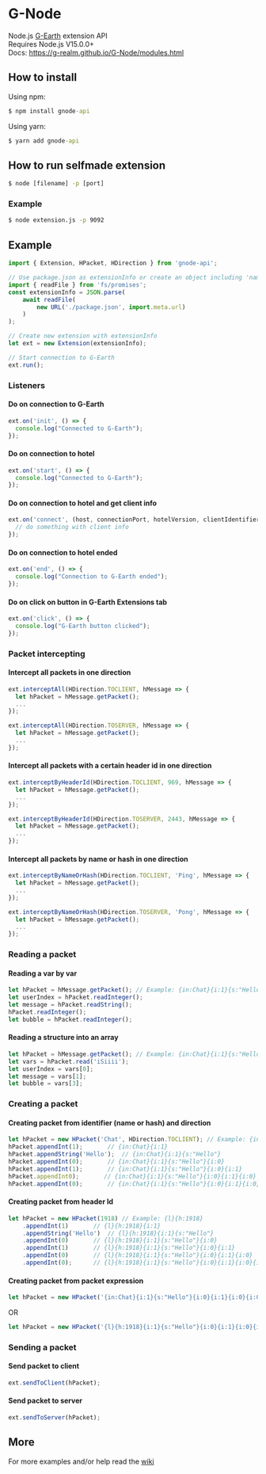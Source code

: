 # G-Node
Node.js [G-Earth](https://github.com/sirjonasxx/G-Earth) extension API <br>
Requires Node.js V15.0.0+ <br>
Docs: https://g-realm.github.io/G-Node/modules.html

## How to install
Using npm:
```cmd
$ npm install gnode-api
```
Using yarn:
```cmd
$ yarn add gnode-api
```

## How to run selfmade extension
```cmd
$ node [filename] -p [port]
```
### Example
```cmd
$ node extension.js -p 9092
```

## Example
```js
import { Extension, HPacket, HDirection } from 'gnode-api';

// Use package.json as extensionInfo or create an object including 'name', 'description', 'version' and 'author'
import { readFile } from 'fs/promises';
const extensionInfo = JSON.parse(
    await readFile(
        new URL('./package.json', import.meta.url)
    )
);

// Create new extension with extensionInfo
let ext = new Extension(extensionInfo);

// Start connection to G-Earth
ext.run();
```
### Listeners
#### Do on connection to G-Earth
```js 
ext.on('init', () => {
  console.log("Connected to G-Earth");
});
```
#### Do on connection to hotel
```js
ext.on('start', () => {
  console.log("Connected to G-Earth");
});
```
#### Do on connection to hotel and get client info
```js
ext.on('connect', (host, connectionPort, hotelVersion, clientIdentifier, clientType) => {
  // do something with client info
});
```
#### Do on connection to hotel ended
```js
ext.on('end', () => {
  console.log("Connection to G-Earth ended");
});
```
#### Do on click on button in G-Earth Extensions tab
```js
ext.on('click', () => {
  console.log("G-Earth button clicked");
});
```
### Packet intercepting
#### Intercept all packets in one direction
```js
ext.interceptAll(HDirection.TOCLIENT, hMessage => {
  let hPacket = hMessage.getPacket();
  ...
});

ext.interceptAll(HDirection.TOSERVER, hMessage => {
  let hPacket = hMessage.getPacket();
  ...
});
```
#### Intercept all packets with a certain header id in one direction
```js
ext.interceptByHeaderId(HDirection.TOCLIENT, 969, hMessage => {
  let hPacket = hMessage.getPacket();
  ...
});

ext.interceptByHeaderId(HDirection.TOSERVER, 2443, hMessage => {
  let hPacket = hMessage.getPacket();
  ...
});
```
#### Intercept all packets by name or hash in one direction
```js
ext.interceptByNameOrHash(HDirection.TOCLIENT, 'Ping', hMessage => {
  let hPacket = hMessage.getPacket();
  ...
});

ext.interceptByNameOrHash(HDirection.TOSERVER, 'Pong', hMessage => {
  let hPacket = hMessage.getPacket();
  ...
});
```
### Reading a packet
#### Reading a var by var
```js
let hPacket = hMessage.getPacket(); // Example: {in:Chat}{i:1}{s:"Hello"}{i:0}{i:1}{i:0}{i:0}
let userIndex = hPacket.readInteger();
let message = hPacket.readString();
hPacket.readInteger();
let bubble = hPacket.readInteger();
```
#### Reading a structure into an array
```js
let hPacket = hMessage.getPacket(); // Example: {in:Chat}{i:1}{s:"Hello"}{i:0}{i:1}{i:0}{i:0}
let vars = hPacket.read('iSiiii');
let userIndex = vars[0];
let message = vars[1];
let bubble = vars[3];
```
### Creating a packet
#### Creating packet from identifier (name or hash) and direction
```js
let hPacket = new HPacket('Chat', HDirection.TOCLIENT); // Example: {in:Chat}
hPacket.appendInt(1);       // {in:Chat}{i:1}
hPacket.appendString('Hello');  // {in:Chat}{i:1}{s:"Hello"}
hPacket.appendInt(0);       // {in:Chat}{i:1}{s:"Hello"}{i:0}
hPacket.appendInt(1);       // {in:Chat}{i:1}{s:"Hello"}{i:0}{i:1}
hPacket.appendInt0);       // {in:Chat}{i:1}{s:"Hello"}{i:0}{i:1}{i:0}
hPacket.appendInt(0);       // {in:Chat}{i:1}{s:"Hello"}{i:0}{i:1}{i:0}{i:0}
```
#### Creating packet from header Id
```js
let hPacket = new HPacket(1918) // Example: {l}{h:1918}
    .appendInt(1)       // {l}{h:1918}{i:1}
    .appendString('Hello')  // {l}{h:1918}{i:1}{s:"Hello"}
    .appendInt(0)       // {l}{h:1918}{i:1}{s:"Hello"}{i:0}
    .appendInt(1)       // {l}{h:1918}{i:1}{s:"Hello"}{i:0}{i:1}
    .appendInt(0)       // {l}{h:1918}{i:1}{s:"Hello"}{i:0}{i:1}{i:0}
    .appendInt(0);      // {l}{h:1918}{i:1}{s:"Hello"}{i:0}{i:1}{i:0}{i:0}
```
#### Creating packet from packet expression
```js
let hPacket = new HPacket('{in:Chat}{i:1}{s:"Hello"}{i:0}{i:1}{i:0}{i:0}');
```
OR
```js
let hPacket = new HPacket('{l}{h:1918}{i:1}{s:"Hello"}{i:0}{i:1}{i:0}{i:0}');
```
### Sending a packet
#### Send packet to client
```js
ext.sendToClient(hPacket);
```
#### Send packet to server
```js
ext.sendToServer(hPacket);
```
## More
For more examples and/or help read the [wiki](https://github.com/WiredSpast/G-Node/wiki)
